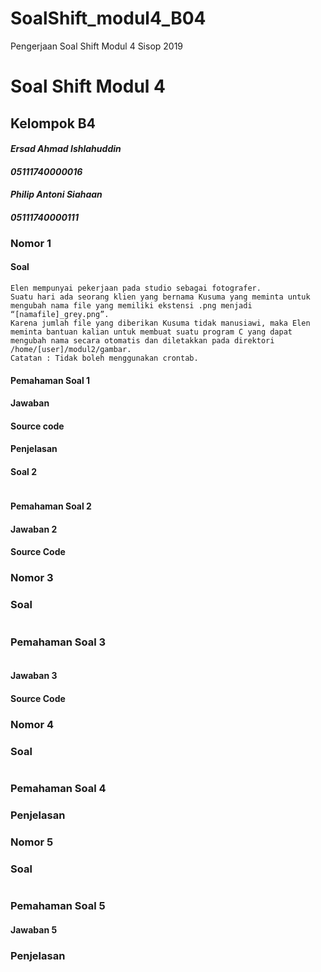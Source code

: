 # SoalShift_modul4_B04
Pengerjaan Soal Shift Modul 4 Sisop 2019

# Soal Shift Modul 4

## Kelompok B4
#### ***Ersad Ahmad Ishlahuddin***

#### ***05111740000016***

#### ***Philip Antoni Siahaan***

#### ***05111740000111***

### **Nomor 1**

#### Soal

```
Elen mempunyai pekerjaan pada studio sebagai fotografer.  
Suatu hari ada seorang klien yang bernama Kusuma yang meminta untuk mengubah nama file yang memiliki ekstensi .png menjadi “[namafile]_grey.png”.  
Karena jumlah file yang diberikan Kusuma tidak manusiawi, maka Elen meminta bantuan kalian untuk membuat suatu program C yang dapat mengubah nama secara otomatis dan diletakkan pada direktori /home/[user]/modul2/gambar.  
Catatan : Tidak boleh menggunakan crontab.
```

#### Pemahaman Soal 1

#### Jawaban
#### Source code
#### Penjelasan

#### Soal 2

```

```
#### Pemahaman Soal 2

#### Jawaban 2
#### Source Code

### **Nomor 3**

### Soal

```

```
### Pemahaman Soal 3

```
```

#### Jawaban 3
#### Source Code

### **Nomor 4**

### Soal

```
```
### Pemahaman Soal 4

### Penjelasan


### **Nomor 5**

### Soal

```
```

### Pemahaman Soal 5

#### Jawaban 5

### Penjelasan
